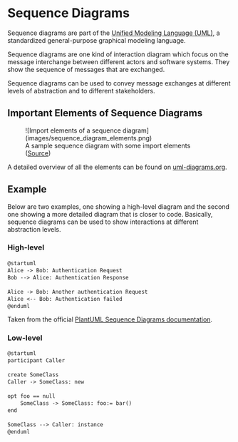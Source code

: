 # Sequence Diagrams

Sequence diagrams are part of the [Unified Modeling Language (UML)](https://www.omg.org/spec/UML/), a standardized general-purpose graphical modeling language.

Sequence diagrams are one kind of interaction diagram which focus on the message interchange between different actors and software systems. They show the sequence of messages that are exchanged.

Sequence diagrams can be used to convey message exchanges at different levels of abstraction and to different stakeholders.

## Important Elements of Sequence Diagrams

<figure markdown>
  ![Import elements of a sequence diagram](images/sequence_diagram_elements.png)
  <figcaption>A sample sequence diagram with some import elements (<a href="https://mattsch.com/research/publications/#paper-7">Source</a>)</figcaption>
</figure>

A detailed overview of all the elements can be found on [uml-diagrams.org](https://www.uml-diagrams.org/sequence-diagrams.html).

## Example

Below are two examples, one showing a high-level diagram and the second one showing a more detailed diagram that is closer to code. Basically, sequence diagrams can be used to show interactions at different abstraction levels.

### High-level

```plantuml
@startuml
Alice -> Bob: Authentication Request
Bob --> Alice: Authentication Response

Alice -> Bob: Another authentication Request
Alice <-- Bob: Authentication failed
@enduml
```

Taken from the official [PlantUML Sequence Diagrams documentation](https://plantuml.com/sequence-diagram).

### Low-level

```plantuml
@startuml
participant Caller

create SomeClass
Caller -> SomeClass: new

opt foo == null
    SomeClass -> SomeClass: foo:= bar()
end

SomeClass --> Caller: instance
@enduml
```
